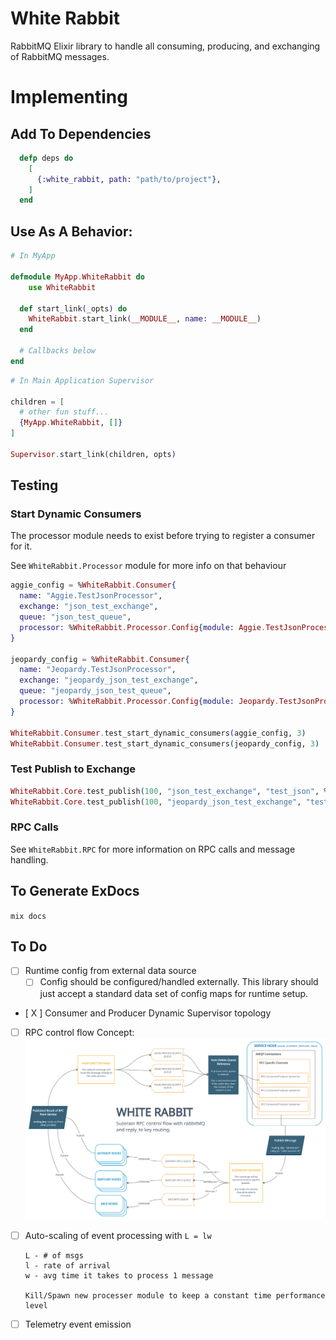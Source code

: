 # White Rabbit

RabbitMQ Elixir library to handle all consuming, producing, and exchanging of RabbitMQ messages.

# Implementing

## Add To Dependencies

```elixir
  defp deps do
    [
      {:white_rabbit, path: "path/to/project"},
    ]
  end
```

## Use As A Behavior:

```elixir
# In MyApp

defmodule MyApp.WhiteRabbit do
    use WhiteRabbit

  def start_link(_opts) do
    WhiteRabbit.start_link(__MODULE__, name: __MODULE__)
  end

  # Callbacks below
end
```

```elixir
# In Main Application Supervisor

children = [
  # other fun stuff...
  {MyApp.WhiteRabbit, []}
]

Supervisor.start_link(children, opts)
```

## Testing

### Start Dynamic Consumers

The processor module needs to exist before trying to register a consumer for it.

See `WhiteRabbit.Processor` module for more info on that behaviour

```elixir
aggie_config = %WhiteRabbit.Consumer{
  name: "Aggie.TestJsonProcessor",
  exchange: "json_test_exchange",
  queue: "json_test_queue",
  processor: %WhiteRabbit.Processor.Config{module: Aggie.TestJsonProcessor}
}

jeopardy_config = %WhiteRabbit.Consumer{
  name: "Jeopardy.TestJsonProcessor",
  exchange: "jeopardy_json_test_exchange",
  queue: "jeopardy_json_test_queue",
  processor: %WhiteRabbit.Processor.Config{module: Jeopardy.TestJsonProcessor}
}

WhiteRabbit.Consumer.test_start_dynamic_consumers(aggie_config, 3)
WhiteRabbit.Consumer.test_start_dynamic_consumers(jeopardy_config, 3)
```

### Test Publish to Exchange

```elixir
WhiteRabbit.Core.test_publish(100, "json_test_exchange", "test_json", %{hello: "there"})
WhiteRabbit.Core.test_publish(100, "jeopardy_json_test_exchange", "test_json", %{hello: "there"})
```

### RPC Calls

See `WhiteRabbit.RPC` for more information on RPC calls and message handling.

## To Generate ExDocs

`mix docs`

## To Do

- [ ] Runtime config from external data source
  - [ ] Config should be configured/handled externally. This library should just accept a standard data set of config maps for runtime setup.
- [ X ] Consumer and Producer Dynamic Supervisor topology
- [ ] RPC control flow
      Concept:
      ![RPC Concept](assets/WhiteRabbitRPCFlowGraph-05112021.png)

- [ ] Auto-scaling of event processing with `L = lw`

  ```
  L - # of msgs
  l - rate of arrival
  w - avg time it takes to process 1 message

  Kill/Spawn new processer module to keep a constant time performance level
  ```

- [ ] Telemetry event emission
